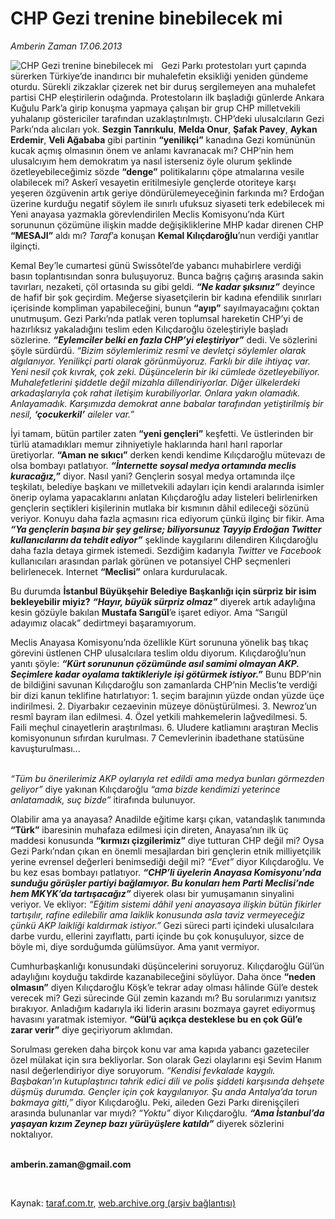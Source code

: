 # CHP Gezi trenine binebilecek mi

*Amberin Zaman 17.06.2013*

<div class="yazi"><img align="left" alt="CHP Gezi trenine binebilecek mi" border="0" src="http://www.taraf.com.tr/fotoraflar/makaleler/chp-gezi-trenine-binebilecek-mi_713_orijinal.jpg" style="border-right-width:10px; border-color:#FFFFFF"/><p>Gezi Parkı protestoları yurt çapında sürerken Türkiye’de inandırıcı bir muhalefetin eksikliği yeniden gündeme oturdu. Sürekli zikzaklar çizerek net bir duruş sergilemeyen ana muhalefet partisi CHP eleştirilerin odağında. Protestoların ilk başladığı günlerde Ankara Kuğulu Park’a girip konuşma yapmaya çalışan bir grup CHP milletvekili yuhalanıp göstericiler tarafından uzaklaştırılmıştı. CHP’deki ulusalcıların Gezi Parkı’nda alıcıları yok. <b>Sezgin Tanrıkulu</b>, <b>Melda Onur</b>, <b>Şafak Pavey</b>, <b>Aykan Erdemir</b>, <b>Veli Ağababa</b> gibi partinin <b>“yenilikçi”</b> kanadına Gezi komününün kucak açmış olmasının önem ve anlamı kavranacak mı? CHP’nin  hem ulusalcıyım hem demokratım ya nasıl isterseniz öyle olurum  şeklinde özetleyebileceğimiz sözde <b>“denge”</b> politikalarını çöpe atmalarına vesile olabilecek mi? Askerî vesayetin eritilmesiyle gençlerde otoriteye karşı yeşeren özgüvenin artık geriye döndürülemeyeceğinin farkında mı? Erdoğan üzerine kurduğu negatif söylem ile sınırlı ufuksuz siyaseti terk edebilecek mi Yeni anayasa yazmakla görevlendirilen Meclis Komisyonu’nda Kürt sorununun çözümüne ilişkin madde değişikliklerine MHP kadar direnen CHP <b>“MESAJI”</b> aldı mı? <i>Taraf</i>’a konuşan <b>Kemal Kılıçdaroğlu</b>’nun verdiği yanıtlar ilginçti.</p>
<p>Kemal Bey’le cumartesi günü Swissôtel’de yabancı muhabirlere verdiği basın toplantısından sonra buluşuyoruz. Bunca bağrış çağırış arasında sakin tavırları, nezaketi, çöl ortasında su gibi geldi. <b><i>“Ne kadar şıksınız”</i></b> deyince de hafif bir şok geçirdim. Meğerse siyasetçilerin bir kadına efendilik sınırları içerisinde kompliman yapabileceğini, bunun <b>“ayıp”</b> sayılmayacağını çoktan unutmuşum. Gezi Parkı’nda patlak veren toplumsal hareketin CHP’yi de hazırlıksız yakaladığını teslim eden Kılıçdaroğlu özeleştiriyle başladı sözlerine. <b><i>“Eylemciler belki en fazla CHP’yi eleştiriyor”</i></b> dedi. Ve sözlerini şöyle sürdürdü. <i>“Bizim söylemlerimiz resmî ve devletçi söylemler olarak algılanıyor. Yenilikçi parti olarak görünmüyoruz. Farklı bir dile ihtiyaç var. Yeni nesil çok kıvrak, çok zeki. Düşüncelerin bir iki cümlede özetleyebiliyor. Muhalefetlerini şiddetle değil mizahla dillendiriyorlar. Diğer ülkelerdeki arkadaşlarıyla çok rahat iletişim kurabiliyorlar. Onlara yakın olamadık. Anlayamadık. Karşımızda demokrat anne babalar tarafından yetiştirilmiş bir nesil, <b>‘çocukerkil’</b> aileler var.”</i></p>
<p>İyi tamam, bütün partiler zaten <b>“yeni gençleri”</b> keşfetti. Ve üstlerinden bir türlü atamadıkları memur zihniyetiyle haklarında harıl harıl raporlar üretiyorlar. <b>“Aman ne sıkıcı”</b> derken kendi kendime Kılıçdaroğlu mütevazı de olsa bombayı patlatıyor. <b><i>“İnternette soysal medya ortamında meclis kuracağız,”</i></b> diyor. Nasıl yani? Gençlerin sosyal medya ortamında ilçe teşkilatı, belediye başkanı ve milletvekili adayları için kendi aralarında isimler önerip oylama yapacaklarını anlatan Kılıçdaroğlu aday listeleri belirlenirken gençlerin seçtikleri kişilerinin mutlaka bir kısmının dâhil edileceği sözünü veriyor. Konuyu daha fazla açmasını rica ediyorum çünkü ilginç bir fikir. Ama <b><i>“Ya gençlerin başına bir şey gelirse; biliyorsunuz Tayyip Erdoğan Twitter kullanıcılarını da tehdit ediyor”</i></b> şeklinde kaygılarını dilendiren Kılıçdaroğlu daha fazla detaya girmek istemedi. Sezdiğim kadarıyla <i>Twitter</i> ve <i>Facebook</i> kullanıcıları arasından parlak görünen ve potansiyel CHP seçmenleri belirlenecek. Internet <b>“Meclisi”</b> onlara kurdurulacak.</p>
<p>Bu durumda <b>İstanbul Büyükşehir Belediye Başkanlığı için sürpriz bir isim bekleyebilir miyiz?</b> <b><i>“Hayır, büyük sürpriz olmaz”</i></b> diyerek artık adaylığına kesin gözüyle bakılan <b>Mustafa Sarıgül</b>’e işaret ediyor. Ama “Sarıgül adayımız olacak” dedirtmeyi başaramıyorum.</p>
<p>Meclis Anayasa Komisyonu’nda özellikle Kürt sorununa yönelik baş tıkaç görevini üstlenen CHP ulusalcılara teslim oldu diyorum. Kılıçdaroğlu’nun yanıtı şöyle: <b><i>“Kürt sorununun çözümünde asıl samimi olmayan AKP. Seçimlere kadar oyalama taktikleriyle işi götürmek istiyor.”</i></b> Bunu BDP’nin de bildiğini savunan Kılıçdaroğlu son zamanlarda CHP’nin Meclis’te verdiği bir dizi kanun teklifine hatırlatıyor: 1. seçim barajının yüzde ondan yüzde üçe indirilmesi. 2. Diyarbakır cezaevinin müzeye dönüştürülmesi. 3. Newroz’un resmî bayram ilan edilmesi. 4. Özel yetkili mahkemelerin lağvedilmesi. 5. Faili meçhul cinayetlerin araştırılması. 6. Uludere katliamını araştıran Meclis komisyonunun sıfırdan kurulması. 7 Cemevlerinin ibadethane statüsüne kavuşturulması...</p>
<p><i><br/>“Tüm bu önerilerimiz AKP oylarıyla ret edildi ama medya bunları görmezden geliyor”</i> diye yakınan Kılıçdaroğlu <i>“ama bizde kendimizi yeterince anlatamadık, suç bizde”</i> itirafında bulunuyor.</p>
<p>Olabilir ama ya anayasa? Anadilde eğitime karşı çıkan, vatandaşlık tanımında <b>“Türk”</b> ibaresinin muhafaza edilmesi için direten, Anayasa’nın ilk üç maddesi konusunda <b>“kırmızı çizgilerimiz”</b> diye tutturan CHP değil mi? Oysa Gezi Parkı’ndan çıkan en önemli mesajlardan biri gençlerin etnik milliyetçilik yerine evrensel değerleri benimsediği değil mi? <i>“Evet”</i> diyor Kılıçdaroğlu. Ve bu kez esas bombayı patlatıyor. <b><i>“CHP’li üyelerin Anayasa Komisyonu’nda sunduğu görüşler partiyi bağlamıyor. Bu konuları hem Parti Meclisi’nde hem MKYK’da tartışacağız”</i></b> diyerek olası bir yumuşamanın sinyalini veriyor. Ve ekliyor: <i>“Eğitim sistemi dâhil yeni anayasaya ilişkin bütün fikirler tartışılır, rafine edilebilir ama laiklik konusunda asla taviz vermeyeceğiz çünkü AKP laikliği kaldırmak istiyor.”</i> Gezi süreci parti içindeki ulusalcılara darbe vurdu, ellerini zayıflattı, parti içinde bu çok konuşuluyor, sizce de böyle mi, diye sorduğumda gülümsüyor. Ama yanıt vermiyor.</p>
<p>Cumhurbaşkanlığı konusundaki düşüncelerini soruyoruz. Kılıçdaroğlu Gül’ün adaylığını koyduğu takdirde kazanabileceğini söylüyor. Daha önce <b>“neden olmasın”</b> diyen Kılıçdaroğlu Köşk’e tekrar aday olması hâlinde Gül’e destek verecek mi? Gezi sürecinde Gül zemin kazandı mı? Bu sorularımızı yanıtsız bırakıyor. Anladığım kadarıyla iki liderin arasını bozmaya gayret ediyormuş havasını yaratmak istemiyor. <b>“Gül’ü açıkça desteklese bu en çok Gül’e zarar verir”</b> diye geçiriyorum aklımdan.</p>
<p>Sorulması gereken daha birçok konu var ama kapıda yabancı gazeteciler özel mülakat için sıra bekliyorlar. Son olarak Gezi olaylarını eşi Sevim Hanım nasıl değerlendiriyor diye soruyorum. <i>“Kendisi fevkalade kaygılı. Başbakan’ın kutuplaştırıcı tahrik edici dili ve polis şiddeti karşısında dehşete düşmüş durumda. Gençler için çok kaygılanıyor. Şu anda Antalya’da torun bakmaya gitti,”</i> diyor Kılıçdaroğlu. Peki, aileden Gezi Parkı direnişçileri arasında bulunanlar var mıydı? <i>“Yoktu”</i> diyor Kılıçdaroğlu. <b><i>“Ama İstanbul’da yaşayan kızım Zeynep bazı yürüyüşlere katıldı”</i></b> diyerek sözlerini noktalıyor. </p><b>
<p><br/>amberin.zaman@gmail.com</p>
<p></p></b> 
</div>

Kaynak: [taraf.com.tr](http://www.taraf.com.tr:80/amberin-zaman/makale-chp-gezi-trenine-binebilecek-mi.htm), [web.archive.org (arşiv bağlantısı)](http://web.archive.org/web/20130620163210/http://www.taraf.com.tr:80/amberin-zaman/makale-chp-gezi-trenine-binebilecek-mi.htm)

